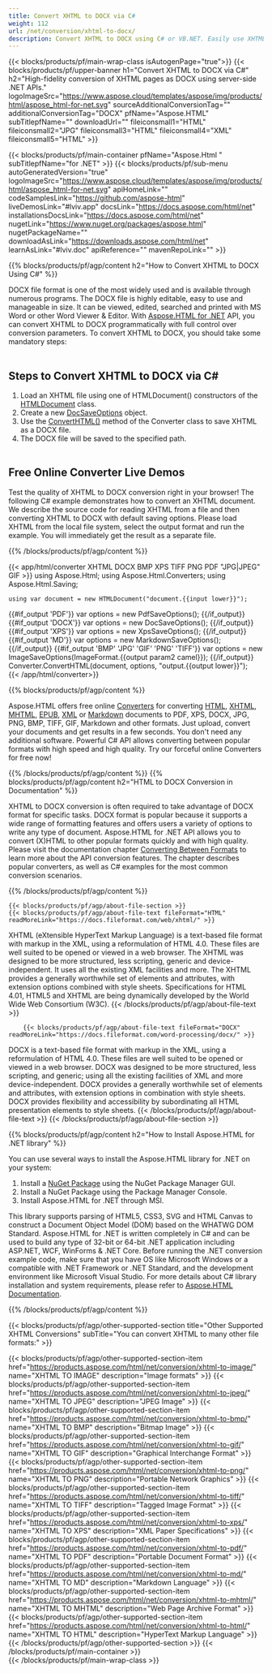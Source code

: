 ```yaml
---
title: Convert XHTML to DOCX via C# 
weight: 112
url: /net/conversion/xhtml-to-docx/ 
description: Convert XHTML to DOCX using C# or VB.NET. Easily use XHTML to DOCX converter API within ASP.NET or any .NET application. 
---
```


{{< blocks/products/pf/main-wrap-class isAutogenPage="true">}}
{{< blocks/products/pf/upper-banner h1="Convert XHTML to DOCX via C#" h2="High-fidelity conversion of XHTML pages as DOCX using server-side .NET APIs." logoImageSrc="https://www.aspose.cloud/templates/aspose/img/products/html/aspose_html-for-net.svg" sourceAdditionalConversionTag="" additionalConversionTag="DOCX" pfName="Aspose.HTML" subTitlepfName="" downloadUrl="" fileiconsmall1="HTML" fileiconsmall2="JPG" fileiconsmall3="HTML" fileiconsmall4="XML" fileiconsmall5="HTML" >}}

{{< blocks/products/pf/main-container pfName="Aspose.Html " subTitlepfName="for .NET" >}}
{{< blocks/products/pf/sub-menu autoGeneratedVersion="true" logoImageSrc="https://www.aspose.cloud/templates/aspose/img/products/html/aspose_html-for-net.svg" apiHomeLink="" codeSamplesLink="https://github.com/aspose-html" liveDemosLink="#lviv.app" docsLink="https://docs.aspose.com/html/net" installationsDocsLink="https://docs.aspose.com/html/net" nugetLink="https://www.nuget.org/packages/aspose.html" nugetPackageName="" downloadAsLink="https://downloads.aspose.com/html/net" learnAsLink="#lviv.doc" apiReference="" mavenRepoLink="" >}}

{{% blocks/products/pf/agp/content h2="How to Convert XHTML to DOCX Using C#" %}}

 DOCX file format is one of the most widely used and is available through numerous programs. The DOCX file is highly editable, easy to use and manageable in size. It can be viewed, edited, searched and printed with MS Word or other Word Viewer & Editor. With [Aspose.HTML for .NET](https://products.aspose.com/html/net/) API, you can convert XHTML to DOCX programmatically with full control over conversion parameters. To convert XHTML to DOCX, you should take some mandatory steps:</br></br>

<h2> Steps to Convert XHTML to DOCX via C# </h2>

1.  Load an XHTML file using one of HTMLDocument() constructors of the [HTMLDocument](https://apireference.aspose.com/html/net/aspose.html/htmldocument) class.
1.  Create a new [DocSaveOptions](https://apireference.aspose.com/html/net/aspose.html.saving/docsaveoptions) object.
1.  Use the [ConvertHTML()](https://apireference.aspose.com/html/net/aspose.html.converters/converter/converthtml/) method of the Converter class to save XHTML as a DOCX file.
1.  The DOCX file will be saved to the specified path.</br></br>

<a id=lviv.app />
<h2> Free Online Converter Live Demos </h2>
<p>Test the quality of XHTML to DOCX conversion right in your browser! The following C# example demonstrates how to convert an XHTML document. We describe the source code for reading XHTML from a file and then converting XHTML to DOCX with default saving options. Please load XHTML from the local file system, select the output format and run the example. You will immediately get the result as a separate file.</p>
{{% /blocks/products/pf/agp/content %}}

{{< app/html/converter XHTML DOCX BMP XPS TIFF PNG PDF "JPG|JPEG" GIF >}}
using Aspose.Html;
using Aspose.Html.Converters;
using Aspose.Html.Saving;

    using var document = new HTMLDocument("document.{{input lower}}");
{{#if_output 'PDF'}}
    var options = new PdfSaveOptions();
{{/if_output}}
{{#if_output 'DOCX'}}
    var options = new DocSaveOptions();
{{/if_output}}
{{#if_output 'XPS'}}
    var options = new XpsSaveOptions();
{{/if_output}}
{{#if_output 'MD'}}
    var options = new MarkdownSaveOptions();
{{/if_output}}
{{#if_output 'BMP' 'JPG' 'GIF' 'PNG' 'TIFF'}}
    var options = new ImageSaveOptions(ImageFormat.{{output param2 camel}});
{{/if_output}}
    Converter.ConvertHTML(document, options, "output.{{output lower}}");   
{{< /app/html/converter>}} 

{{% blocks/products/pf/agp/content  %}}
<p>Aspose.HTML offers free online <a href="https://products.aspose.app/html/conversion" target="_blank">Converters</a> for converting <a href="https://products.aspose.app/html/conversion/html" target="_blank">HTML</a>, <a href="https://products.aspose.app/html/conversion/xhtml" target="_blank">XHTML</a>, <a href="https://products.aspose.app/html/conversion/mhtml" target="_blank">MHTML</a>, <a href="https://products.aspose.app/html/conversion/epub" target="_blank">EPUB</a>, <a href="https://products.aspose.app/html/conversion/xml" target="_blank">XML</a> or <a href="https://products.aspose.app/html/conversion/md" target="_blank">Markdown</a> documents to PDF, XPS, DOCX, JPG, PNG, BMP, TIFF, GIF, Markdown and other formats. Just upload, convert your documents and get results in a few seconds. You don't need any additional software. Powerful C# API allows converting between popular formats with high speed and high quality. Try our forceful online Converters for free now!</p>
{{% /blocks/products/pf/agp/content  %}}

<a id=lviv.doc />
{{% blocks/products/pf/agp/content h2="HTML to DOCX Conversion in Documentation" %}}

XHTML to DOCX conversion is often required to take advantage of DOCX format for specific tasks. DOCX format is popular because it supports a wide range of formatting features and offers users a variety of options to write any type of document. Aspose.HTML for .NET API allows you to convert (X)HTML to other popular formats quickly and with high quality. Please visit the documentation chapter <a href="https://docs.aspose.com/html/net/converting-between-formats/" target="_blank">Converting Between Formats</a> to learn more about the API conversion features. The chapter describes popular converters, as well as C# examples for the most common conversion scenarios.

{{% /blocks/products/pf/agp/content %}}   
	
<!-- aboutfile Starts -->
	
    {{< blocks/products/pf/agp/about-file-section >}}     
    {{< blocks/products/pf/agp/about-file-text fileFormat="HTML" readMoreLink="https://docs.fileformat.com/web/xhtml/" >}}
XHTML (eXtensible HyperText Markup Language) is a text-based file format with markup in the XML, using a reformulation of HTML 4.0. These files are well suited to be opened or viewed in a web browser. The XHTML was designed to be more structured, less scripting, generic and device-independent. It uses all the existing XML facilities and more. The XHTML provides a generally worthwhile set of elements and attributes, with extension options combined with style sheets. Specifications for HTML 4.01, HTML5 and XHTML are being dynamically developed by the World Wide Web Consortium (W3C).
    {{< /blocks/products/pf/agp/about-file-text >}}
    
        {{< blocks/products/pf/agp/about-file-text fileFormat="DOCX" readMoreLink="https://docs.fileformat.com/word-processing/docx/" >}}
DOCX is a text-based file format with markup in the XML, using a reformulation of HTML 4.0. These files are well suited to be opened or viewed in a web browser. DOCX was designed to be more structured, less scripting, and generic; using all the existing facilities of XML and more device-independent. DOCX provides a generally worthwhile set of elements and attributes, with extension options in combination with style sheets. DOCX provides flexibility and accessibility by subordinating all HTML presentation elements to style sheets. 
    {{< /blocks/products/pf/agp/about-file-text >}} 
	{{< /blocks/products/pf/agp/about-file-section >}}		

<!-- aboutfile Ends -->

{{% blocks/products/pf/agp/content h2="How to Install Aspose.HTML for .NET library" %}}

You can use several ways to install the Aspose.HTML library for .NET on your system:
1. Install a <a href="https://www.nuget.org/packages/aspose.html" target="_blank">NuGet Package</a> using the NuGet Package Manager GUI.
1. Install a NuGet Package using the Package Manager Console.
1. Install Aspose.HTML for .NET through MSI.</br>  

This library supports parsing of HTML5, CSS3, SVG and HTML Canvas to construct a Document Object Model (DOM) based on the WHATWG DOM Standard. Aspose.HTML for .NET is written completely in C# and can be used to build any type of 32-bit or 64-bit .NET application including ASP.NET, WCF, WinForms & .NET Core. Before running the .NET conversion example code, make sure that you have OS like Microsoft Windows or a compatible with .NET Framework or .NET Standard, and the development environment like Microsoft Visual Studio.
  For more details about C# library installation and system requirements, please refer to [Aspose.HTML Documentation](https://docs.aspose.com/html/net/getting-started/).

{{% /blocks/products/pf/agp/content  %}}

{{< blocks/products/pf/agp/other-supported-section title="Other Supported XHTML Conversions" subTitle="You can convert XHTML to many other file formats:" >}}

{{< blocks/products/pf/agp/other-supported-section-item href="https://products.aspose.com/html/net/conversion/xhtml-to-image/" name="XHTML TO IMAGE" description="Image formats" >}}
{{< blocks/products/pf/agp/other-supported-section-item href="https://products.aspose.com/html/net/conversion/xhtml-to-jpeg/" name="XHTML TO JPEG" description="JPEG Image" >}}
{{< blocks/products/pf/agp/other-supported-section-item href="https://products.aspose.com/html/net/conversion/xhtml-to-bmp/" name="XHTML TO BMP" description="Bitmap Image" >}}
{{< blocks/products/pf/agp/other-supported-section-item href="https://products.aspose.com/html/net/conversion/xhtml-to-gif/" name="XHTML TO GIF" description="Graphical Interchange Format" >}}
{{< blocks/products/pf/agp/other-supported-section-item href="https://products.aspose.com/html/net/conversion/xhtml-to-png/" name="XHTML TO PNG" description="Portable Network Graphics" >}}
{{< blocks/products/pf/agp/other-supported-section-item href="https://products.aspose.com/html/net/conversion/xhtml-to-tiff/" name="XHTML TO TIFF" description="Tagged Image Format" >}}
{{< blocks/products/pf/agp/other-supported-section-item href="https://products.aspose.com/html/net/conversion/xhtml-to-xps/" name="XHTML TO XPS" description="XML Paper Specifications" >}}
{{< blocks/products/pf/agp/other-supported-section-item href="https://products.aspose.com/html/net/conversion/xhtml-to-pdf/" name="XHTML TO PDF" description="Portable Document Format" >}}
{{< blocks/products/pf/agp/other-supported-section-item href="https://products.aspose.com/html/net/conversion/xhtml-to-md/" name="XHTML TO MD" description="Markdown Language" >}}
{{< blocks/products/pf/agp/other-supported-section-item href="https://products.aspose.com/html/net/conversion/xhtml-to-mhtml/" name="XHTML TO MHTML" description="Web Page Archive Format" >}}
{{< blocks/products/pf/agp/other-supported-section-item href="https://products.aspose.com/html/net/conversion/xhtml-to-html/" name="XHTML TO HTML" description="HyperText Markup Language" >}}
{{< /blocks/products/pf/agp/other-supported-section >}}
{{< /blocks/products/pf/main-container >}}    
{{< /blocks/products/pf/main-wrap-class >}}